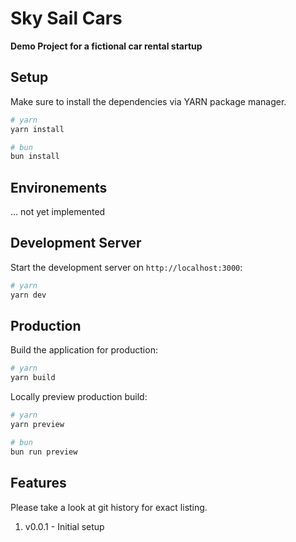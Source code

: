# Sky Sail Cars
**Demo Project for a fictional car rental startup**

## Setup

Make sure to install the dependencies via YARN package manager.

```bash
# yarn
yarn install

# bun
bun install
```

## Environements

... not yet implemented

## Development Server

Start the development server on `http://localhost:3000`:

```bash
# yarn
yarn dev
```

## Production

Build the application for production:

```bash
# yarn
yarn build
```

Locally preview production build:

```bash
# yarn
yarn preview

# bun
bun run preview
```

## Features
Please take a look at git history for exact listing.

1. v0.0.1 - Initial setup 